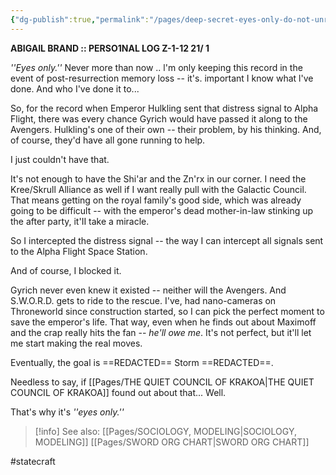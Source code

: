 ```yaml
---
{"dg-publish":true,"permalink":"/pages/deep-secret-eyes-only-do-not-unredact-utilize-full-telepathic-safeguards/","dgShowLocalGraph":true}
---
```



**ABIGAIL BRAND :: PERSO1NAL LOG Z-1-12 21/ 1**

*''Eyes only.''* Never more than now .. l'm only keeping this record in the event of post-resurrection memory loss -- it's. important I know what l've done. And who I've done it to...

So, for the record when Emperor Hulkling sent that distress signal to 
Alpha Flight, there was every chance Gyrich would have passed it along to the Avengers. Hulkling's one of their own -- their problem, by his thinking. And, of course, they'd have all gone running to help. 

I just couldn't have that.

It's not enough to have the Shi'ar and the Zn'rx in our corner. I need the Kree/Skrull Alliance as well if I want really pull with the Galactic Council. That means getting on the royal family's good side, which was already going to be difficult -- with the emperor's dead mother-in-law stinking up the after­ party, it'II take a miracle. 

So I intercepted the distress signal -- the way I can intercept all signals sent to the Alpha Flight Space Station. 

And of course, I blocked it. 

Gyrich never even knew it existed -- neither will the Avengers. And S.W.O.R.D. gets to ride to the rescue. I've, had nano-cameras on Throneworld since construction started, so I can pick the perfect moment to save the emperor's life. That way, even when he finds out about Maximoff and the crap really hits the fan -- *he'll owe me*. It's not perfect, but it'll let me start making the real moves.

Eventually, the goal is ==REDACTED== Storm ==REDACTED==.

Needless to say, if [[Pages/THE QUIET COUNCIL OF KRAKOA\|THE QUIET COUNCIL OF KRAKOA]] found out about that... Well.

That's why it's *''eyes only.''* 

>[!info] See also:
>[[Pages/SOCIOLOGY, MODELING\|SOCIOLOGY, MODELING]]
>[[Pages/SWORD ORG CHART\|SWORD ORG CHART]]

#statecraft 